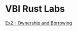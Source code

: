 # VBI Rust Labs


[Ex2 - Ownership and Borrowing](https://github.com/OliverKain/vbi-rust-labs/tree/master/ex2-ownership-borrowing)

